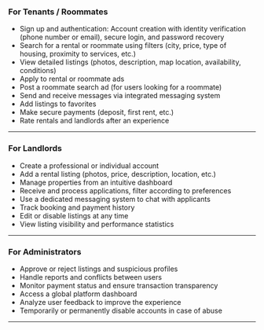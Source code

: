 ### **For Tenants / Roommates**

* Sign up and authentication: Account creation with identity verification (phone number or email), secure login, and password recovery
* Search for a rental or roommate using filters (city, price, type of housing, proximity to services, etc.)
* View detailed listings (photos, description, map location, availability, conditions)
* Apply to rental or roommate ads
* Post a roommate search ad (for users looking for a roommate)
* Send and receive messages via integrated messaging system
* Add listings to favorites
* Make secure payments (deposit, first rent, etc.)
* Rate rentals and landlords after an experience

---

### **For Landlords**

* Create a professional or individual account
* Add a rental listing (photos, price, description, location, etc.)
* Manage properties from an intuitive dashboard
* Receive and process applications, filter according to preferences
* Use a dedicated messaging system to chat with applicants
* Track booking and payment history
* Edit or disable listings at any time
* View listing visibility and performance statistics

---

### **For Administrators**

* Approve or reject listings and suspicious profiles
* Handle reports and conflicts between users
* Monitor payment status and ensure transaction transparency
* Access a global platform dashboard
* Analyze user feedback to improve the experience
* Temporarily or permanently disable accounts in case of abuse

---